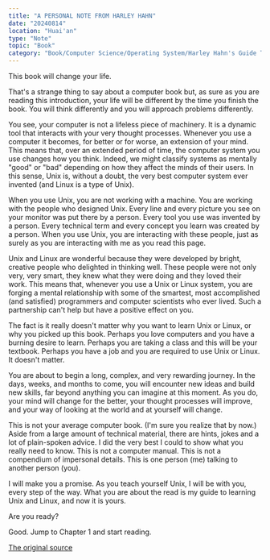 ```yaml
---
title: "A PERSONAL NOTE FROM HARLEY HAHN"
date: "20240814"
location: "Huai'an"
type: "Note"
topic: "Book"
category: "Book/Computer Science/Operating System/Harley Hahn's Guide To Unix And Linux/"
---
```


This book will change your life. 

That's a strange thing to say about a computer book but, as sure as you are reading this introduction, your life will be different by the time you finish the book. You will think differently and you will approach problems differently.

You see, your computer is not a lifeless piece of machinery. It is a dynamic tool that interacts with your very thought processes. Whenever you use a computer it becomes, for better or for worse, an extension of your mind. This means that, over an extended period of time, the computer system you use changes how you think. Indeed, we might classify systems as mentally "good" or "bad" depending on how they affect the minds of their users. In this sense, Unix is, without a doubt, the very best computer system ever invented (and Linux is a type of Unix).

When you use Unix, you are not working with a machine. You are working with the people who designed Unix. Every line and every picture you see on your monitor was put there by a person. Every tool you use was invented by a person. Every technical term and every concept you learn was created by a person. When you use Unix, you are interacting with these people, just as surely as you are interacting with me as you read this page.

Unix and Linux are wonderful because they were developed by bright, creative people who delighted in thinking well. These people were not only very, very smart, they knew what they were doing and they loved their work. This means that, whenever you use a Unix or Linux system, you are forging a mental relationship with some of the smartest, most accomplished (and satisfied) programmers and computer scientists who ever lived. Such a partnership can't help but have a positive effect on you.

The fact is it really doesn't matter why you want to learn Unix or Linux, or why you picked up this book. Perhaps you love computers and you have a burning desire to learn. Perhaps you are taking a class and this will be your textbook. Perhaps you have a job and you are required to use Unix or Linux. It doesn't matter.

You are about to begin a long, complex, and very rewarding journey. In the days, weeks, and months to come, you will encounter new ideas and build new skills, far beyond anything you can imagine at this moment. As you do, your mind will change for the better, your thought processes will improve, and your way of looking at the world and at yourself will change.

This is not your average computer book. (I'm sure you realize that by now.) Aside from a large amount of technical material, there are hints, jokes and a lot of plain-spoken advice. I did the very best I could to show what you really need to know. This is not a computer manual. This is not a compendium of impersonal details. This is one person (me) talking to another person (you).

I will make you a promise. As you teach yourself Unix, I will be with you, every step of the way. What you are about the read is my guide to learning Unix and Linux, and now it is yours.

Are you ready?

Good. Jump to Chapter 1 and start reading.


[The original source](https://www.harley.com/unix-book/book/chapters/personal-note.html)
